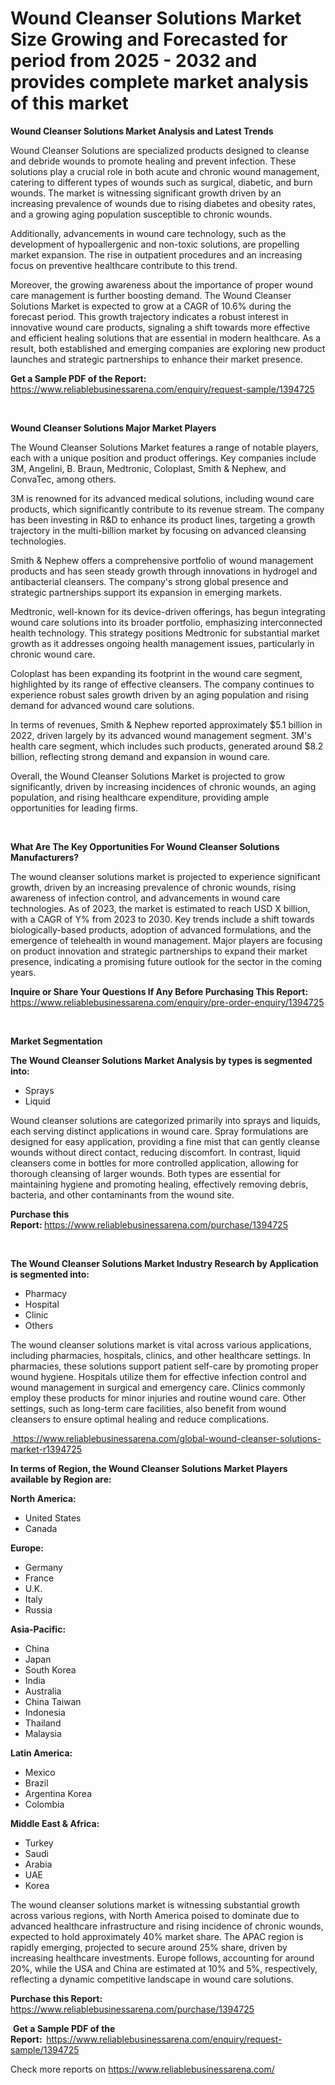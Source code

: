 <p><h1>Wound Cleanser Solutions Market Size Growing and Forecasted for period from 2025 - 2032 and provides complete market analysis of this market</h1></p><p><strong>Wound Cleanser Solutions Market Analysis and Latest Trends</strong></p>
<p><p>Wound Cleanser Solutions are specialized products designed to cleanse and debride wounds to promote healing and prevent infection. These solutions play a crucial role in both acute and chronic wound management, catering to different types of wounds such as surgical, diabetic, and burn wounds. The market is witnessing significant growth driven by an increasing prevalence of wounds due to rising diabetes and obesity rates, and a growing aging population susceptible to chronic wounds.</p><p>Additionally, advancements in wound care technology, such as the development of hypoallergenic and non-toxic solutions, are propelling market expansion. The rise in outpatient procedures and an increasing focus on preventive healthcare contribute to this trend. </p><p>Moreover, the growing awareness about the importance of proper wound care management is further boosting demand. The Wound Cleanser Solutions Market is expected to grow at a CAGR of 10.6% during the forecast period. This growth trajectory indicates a robust interest in innovative wound care products, signaling a shift towards more effective and efficient healing solutions that are essential in modern healthcare. As a result, both established and emerging companies are exploring new product launches and strategic partnerships to enhance their market presence.</p></p>
<p><strong>Get a Sample PDF of the Report:&nbsp;</strong> <a href="https://www.reliablebusinessarena.com/enquiry/request-sample/1394725?utm_campaign=3251&utm_medium=2&utm_source=Github&utm_content=ia&utm_term=22032025&utm_id=wound-cleanser-solutions">https://www.reliablebusinessarena.com/enquiry/request-sample/1394725</a></p>
<p>&nbsp;</p>
<p><strong>Wound Cleanser Solutions Major Market Players</strong></p>
<p><p>The Wound Cleanser Solutions Market features a range of notable players, each with a unique position and product offerings. Key companies include 3M, Angelini, B. Braun, Medtronic, Coloplast, Smith & Nephew, and ConvaTec, among others.</p><p>3M is renowned for its advanced medical solutions, including wound care products, which significantly contribute to its revenue stream. The company has been investing in R&D to enhance its product lines, targeting a growth trajectory in the multi-billion market by focusing on advanced cleansing technologies.</p><p>Smith & Nephew offers a comprehensive portfolio of wound management products and has seen steady growth through innovations in hydrogel and antibacterial cleansers. The company's strong global presence and strategic partnerships support its expansion in emerging markets.</p><p>Medtronic, well-known for its device-driven offerings, has begun integrating wound care solutions into its broader portfolio, emphasizing interconnected health technology. This strategy positions Medtronic for substantial market growth as it addresses ongoing health management issues, particularly in chronic wound care.</p><p>Coloplast has been expanding its footprint in the wound care segment, highlighted by its range of effective cleansers. The company continues to experience robust sales growth driven by an aging population and rising demand for advanced wound care solutions.</p><p>In terms of revenues, Smith & Nephew reported approximately $5.1 billion in 2022, driven largely by its advanced wound management segment. 3M's health care segment, which includes such products, generated around $8.2 billion, reflecting strong demand and expansion in wound care.</p><p>Overall, the Wound Cleanser Solutions Market is projected to grow significantly, driven by increasing incidences of chronic wounds, an aging population, and rising healthcare expenditure, providing ample opportunities for leading firms.</p></p>
<p>&nbsp;</p>
<p><strong>What Are The Key Opportunities For Wound Cleanser Solutions Manufacturers?</strong></p>
<p><p>The wound cleanser solutions market is projected to experience significant growth, driven by an increasing prevalence of chronic wounds, rising awareness of infection control, and advancements in wound care technologies. As of 2023, the market is estimated to reach USD X billion, with a CAGR of Y% from 2023 to 2030. Key trends include a shift towards biologically-based products, adoption of advanced formulations, and the emergence of telehealth in wound management. Major players are focusing on product innovation and strategic partnerships to expand their market presence, indicating a promising future outlook for the sector in the coming years.</p></p>
<p><strong>Inquire or Share Your Questions If Any Before Purchasing This Report:</strong> <a href="https://www.reliablebusinessarena.com/enquiry/pre-order-enquiry/1394725?utm_campaign=3251&utm_medium=2&utm_source=Github&utm_content=ia&utm_term=22032025&utm_id=wound-cleanser-solutions">https://www.reliablebusinessarena.com/enquiry/pre-order-enquiry/1394725</a></p>
<p>&nbsp;</p>
<p><strong>Market Segmentation</strong></p>
<p><strong>The Wound Cleanser Solutions Market Analysis by types is segmented into:</strong></p>
<p><ul><li>Sprays</li><li>Liquid</li></ul></p>
<p><p>Wound cleanser solutions are categorized primarily into sprays and liquids, each serving distinct applications in wound care. Spray formulations are designed for easy application, providing a fine mist that can gently cleanse wounds without direct contact, reducing discomfort. In contrast, liquid cleansers come in bottles for more controlled application, allowing for thorough cleansing of larger wounds. Both types are essential for maintaining hygiene and promoting healing, effectively removing debris, bacteria, and other contaminants from the wound site.</p></p>
<p><strong>Purchase this Report:&nbsp;</strong><a href="https://www.reliablebusinessarena.com/purchase/1394725?utm_campaign=3251&utm_medium=2&utm_source=Github&utm_content=ia&utm_term=22032025&utm_id=wound-cleanser-solutions">https://www.reliablebusinessarena.com/purchase/1394725</a></p>
<p>&nbsp;</p>
<p><strong>The Wound Cleanser Solutions Market Industry Research by Application is segmented into:</strong></p>
<p><ul><li>Pharmacy</li><li>Hospital</li><li>Clinic</li><li>Others</li></ul></p>
<p><p>The wound cleanser solutions market is vital across various applications, including pharmacies, hospitals, clinics, and other healthcare settings. In pharmacies, these solutions support patient self-care by promoting proper wound hygiene. Hospitals utilize them for effective infection control and wound management in surgical and emergency care. Clinics commonly employ these products for minor injuries and routine wound care. Other settings, such as long-term care facilities, also benefit from wound cleansers to ensure optimal healing and reduce complications.</p></p>
<p><a href="https://www.reliablebusinessarena.com/global-wound-cleanser-solutions-market-r1394725?utm_campaign=3251&utm_medium=2&utm_source=Github&utm_content=ia&utm_term=22032025&utm_id=wound-cleanser-solutions">&nbsp;https://www.reliablebusinessarena.com/global-wound-cleanser-solutions-market-r1394725</a></p>
<p><strong>In terms of Region, the Wound Cleanser Solutions Market Players available by Region are:</strong></p>
<p>
    <p> <strong> North America: </strong>
        <ul>
            <li>United States</li>
            <li>Canada</li>
        </ul>
        </p> 
    <p> <strong> Europe: </strong>
        <ul>
            <li>Germany</li>
            <li>France</li>
            <li>U.K.</li>
            <li>Italy</li>
            <li>Russia</li>
        </ul>
        </p> 
    <p> <strong> Asia-Pacific: </strong>
        <ul>
            <li>China</li>
            <li>Japan</li>
            <li>South Korea</li>
            <li>India</li>
            <li>Australia</li>
            <li>China Taiwan</li>
            <li>Indonesia</li>
            <li>Thailand</li>
            <li>Malaysia</li>
        </ul>
        </p> 
    <p> <strong> Latin America: </strong>
        <ul>
            <li>Mexico</li>
            <li>Brazil</li>
            <li>Argentina Korea</li>
            <li>Colombia</li>
        </ul>
        </p> 
    <p> <strong> Middle East & Africa: </strong>
        <ul>
            <li>Turkey</li>
            <li>Saudi</li>
            <li>Arabia</li>
            <li>UAE</li>
            <li>Korea</li>
        </ul>
    </p>
    </p>
<p><p>The wound cleanser solutions market is witnessing substantial growth across various regions, with North America poised to dominate due to advanced healthcare infrastructure and rising incidence of chronic wounds, expected to hold approximately 40% market share. The APAC region is rapidly emerging, projected to secure around 25% share, driven by increasing healthcare investments. Europe follows, accounting for around 20%, while the USA and China are estimated at 10% and 5%, respectively, reflecting a dynamic competitive landscape in wound care solutions.</p></p>
<p><strong>Purchase this Report: </strong><a href="https://www.reliablebusinessarena.com/purchase/1394725?utm_campaign=3251&utm_medium=2&utm_source=Github&utm_content=ia&utm_term=22032025&utm_id=wound-cleanser-solutions">https://www.reliablebusinessarena.com/purchase/1394725</a></p>
<p>&nbsp;<strong>Get a Sample PDF of the Report:&nbsp;&nbsp;</strong><a href="https://www.reliablebusinessarena.com/enquiry/request-sample/1394725?utm_campaign=3251&utm_medium=2&utm_source=Github&utm_content=ia&utm_term=22032025&utm_id=wound-cleanser-solutions">https://www.reliablebusinessarena.com/enquiry/request-sample/1394725</a></p>
<p><strong></strong></p>
<p>Check more reports on <a href="https://www.reliablebusinessarena.com/?utm_campaign=3251&utm_medium=2&utm_source=Github&utm_content=ia&utm_term=22032025&utm_id=wound-cleanser-solutions">https://www.reliablebusinessarena.com/</a></p>